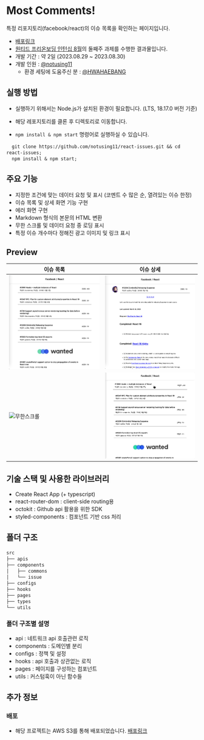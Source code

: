 # Most Comments!

특정 리포지토리(facebook/react)의 이슈 목록을 확인하는 페이지입니다.

- [배포링크](http://react-issues.s3-website.ap-northeast-2.amazonaws.com/)
- [원티드 프리온보딩 인턴십 8월](https://www.wanted.co.kr/events/pre_ob_fe_12)의 둘째주 과제를 수행한 결과물입니다.
- 개발 기간 : 약 2일 (2023.08.29 ~ 2023.08.30)
- 개발 인원 : [@notusing11](https://github.com/notusing11)
  + 환경 세팅에 도움주신 분 : [@HWAHAEBANG](https://github.com/HWAHAEBANG)

## 실행 방법

- 실행하기 위해서는 Node.js가 설치된 환경이 필요합니다. (LTS, 18.17.0 버전 기준)

- 해당 레포지토리를 클론 후 디렉토리로 이동합니다.
- `npm install & npm start` 명령어로 실행하실 수 있습니다.

```
  git clone https://github.com/notusing11/react-issues.git && cd react-issues;
  npm install & npm start;
```

## 주요 기능

- 지정한 조건에 맞는 데이터 요청 및 표시 (코멘트 수 많은 순, 열려있는 이슈 한정)
- 이슈 목록 및 상세 화면 기능 구현
- 에러 화면 구현
- Markdown 형식의 본문의 HTML 변환
- 무한 스크롤 및 데이터 요청 중 로딩 표시
- 특정 이슈 개수마다 정해진 광고 이미지 및 링크 표시

## Preview
|이슈 목록|이슈 상세|
|---|---|
|!["/" 페이지 예시](/docs/list.png)|!["/:id" 페이지 예시](/docs/detail.png)|
|![무한스크롤](/docs/list.gif)|![목록 선택](/docs/list2.gif)|


## 기술 스택 및 사용한 라이브러리

- Create React App (+ typescript)
- react-router-dom : client-side routing용
- octokit : Github api 활용을 위한 SDK
- styled-components : 컴포넌트 기반 css 처리

## 폴더 구조

```
src
├── apis
├── components
│   ├── commons
│   └── issue
├── configs
├── hooks
├── pages
├── types
└── utils

```

### 폴더 구조별 설명

- api : 네트워크 api 호출관련 로직
- components : 도메인별 분리
- configs : 정책 및 설정
- hooks : api 호출과 상관없는 로직
- pages : 페이지를 구성하는 컴포넌트
- utils : 커스텀훅이 아닌 함수들

## 추가 정보

### 배포

- 해당 프로젝트는 AWS S3를 통해 배포되었습니다. [배포링크](http://react-issues.s3-website.ap-northeast-2.amazonaws.com/)
